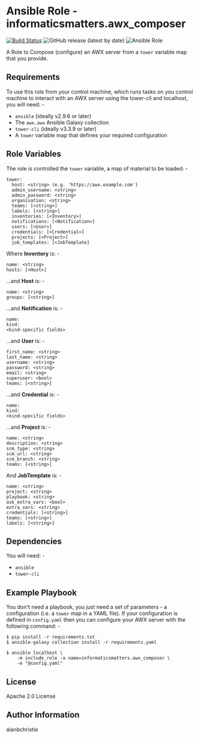 Ansible Role - informaticsmatters.awx_composer
==============================================

[![Build Status](https://travis-ci.com/InformaticsMatters/ansible-role-awx-composer.svg?branch=master)](https://travis-ci.com/InformaticsMatters/ansible-role-awx-composer)
![GitHub release (latest by date)](https://img.shields.io/github/v/release/informaticsmatters/ansible-role-awx-composer)
![Ansible Role](https://img.shields.io/ansible/role/47735)

A Role to Compose (configure) an AWX server from a `tower` variable map that
you provide.

Requirements
------------

To use this role from your control machine, which runs tasks
on you control machine to interact with an AWX server using the tower-cli
and localhost, you will need: -

- `ansible` (ideally v2.9.6 or later)
- The `awx.awx` Ansible Galaxy collection
- `tower-cli` (ideally v3.3.9 or later)
- A `tower` variable map that defines your required configuration

Role Variables
--------------

The role is controlled the `tower` variable, a map of material to be loaded: -

    tower:
      host: <string> (e.g. 'https://awx.example.com')
      admin_username: <string>
      admin_password: <string>
      organisation: <string>
      teams: [<string>]
      labels: [<string>]
      inventories: [<Inventory>]
      notifications: [<Notification>]
      users: [<User>]
      credentials: [<Credential>]
      projects: [<Project>]
      job_templates: [<JobTemplate]
    
Where **Inventory** is: -

    name: <string>
    hosts: [<Host>]
    
...and **Host** is: -

    name: <string>
    groups: [<string>]    

...and **Notification** is: -

    name:
    kind:
    <kind-specific fields>

...and **User** is: -

    first_name: <string>
    last_name: <string>
    username: <string>
    password: <string>
    email: <string>
    superuser: <bool>
    teams: [<string>]
 
...and **Credential** is: -

    name:
    kind:
    <kind-specific fields>

...and **Project** is: -

    name: <string>
    description: <string>
    scm_type: <string>
    scm_url: <string>
    scm_branch: <string>
    teams: [<string>]

And **JobTemplate** is: -

    name: <string>
    project: <string>
    playbook: <string>
    ask_extra_vars: <bool>
    extra_vars: <string>
    credentials: [<string>]
    teams: [<string>]
    labels: [<string>]

Dependencies
------------

You will need: -

-   `ansible`
-   `tower-cli`

Example Playbook
----------------

You don't need a playbook, you just need a set of parameters - a configuration
(i.e. a `tower` map in a YAML file). If your configuration is defined in
`config.yaml` then you can configure your AWX server with the following
command: -

    $ pip install -r requirements.txt
    $ ansible-galaxy collection install -r requirements.yaml
    
    $ ansible localhost \
        -m include_role -a name=informaticsmatters.awx_composer \
        -e "@config.yaml"

License
-------

Apache 2.0 License

Author Information
------------------

alanbchristie
